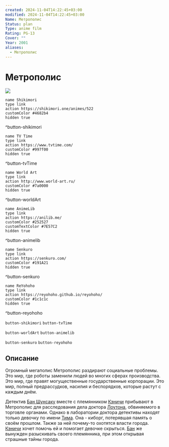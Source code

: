 ```yaml
---
created: 2024-11-04T14:22:45+03:00
modified: 2024-11-04T14:22:45+03:00
Name: Метрополис
Status: plan
Type: anime film
Rating: PG-13
Cover: ""
Year: 2001
aliases:
  - Метрополис
---
```


# Метрополис

![](https://nyaa.shikimori.one/uploads/poster/animes/522/71587c25a5ff299e34d6b13f241092f6.jpeg)

```button
name Shikimori
type link
action https://shikimori.one/animes/522
customColor #4682b4
hidden true
```
^button-shikimori

```button
name TV Time
type link
action https://www.tvtime.com/
customColor #997f00
hidden true
```
^button-tvTime

```button
name World Art
type link
action http://www.world-art.ru/
customColor #7a0000
hidden true
```
^button-worldArt

```button
name AnimeLib
type link
action https://anilib.me/
customColor #252527
customTextColor #7E57C2
hidden true
```
^button-animelib

```button
name Senkuro
type link
action https://senkuro.com/
customColor #191A21
hidden true
```
^button-senkuro

```button
name ReYohoho
type link
action https://reyohoho.github.io/reyohoho/
customColor #1c1c1c
hidden true
```
^button-reyohoho

`button-shikimori` `button-tvTime`

`button-worldArt` `button-animelib`

`button-senkuro` `button-reyohoho`

## Описание

Огромный мегаполис Метрополис раздирают социальные проблемы. Это мир, где роботы заменили людей во многих сферах производства. Это мир, где правят могущественные государственные корпорации. Это мир, полный предрассудков, насилия и беспорядков, которые растут с каждым днём.

Детектив [Бан Шунсаку](https://shikimori.one/characters/18172-hige-oyaji) вместе с племянником [Кэничи](https://shikimori.one/characters/15091-kenichi-shikishima) прибывают в Метрополис для расследования дела доктора [Лоутона](https://shikimori.one/characters/75630-dr-laughton), обвиняемого в торговле органами. Однако в лаборатории доктора детективы находят только девочку по имени [Тима](https://shikimori.one/characters/2959-tima). Она - киборг, потерявшая память о своём прошлом. Также за ней почему-то охотятся власти города. [Кэничи](https://shikimori.one/characters/15091-kenichi-shikishima) хочет помочь ей и помогает девочке скрыться. [Бан](https://shikimori.one/characters/18172-hige-oyaji) же вынужден разыскивать своего племянника, при этом открывая страшные тайны города.
